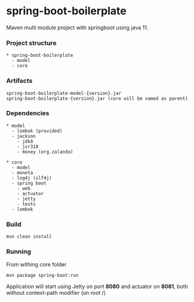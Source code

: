 # spring-boot-boilerplate
Maven multi module project with springboot using java 11.

### Project structure
```
* spring-boot-boilerplate
  - model
  - core
```

### Artifacts
```
spring-boot-boilerplate-model-{version}.jar
spring-boot-boilerplate-{version}.jar (core will be named as parent)
```

### Dependencies
```
* model
  - lombok (provided)
  - jackson
    - jdk8
    - jsr310
    - money (org.zalando)
    
* core
  - model
  - moneta
  - log4j (slf4j)
  - spring boot
    - web
    - actuator
    - jetty
    - tests
  - lombok
```

### Build
```
mvn clean install
```

### Running
From withing core folder
```
mvn package spring-boot:run
```
Application will start using Jetty on port **8080** and actuator on **8081**, both without context-path modifier (on root /)
